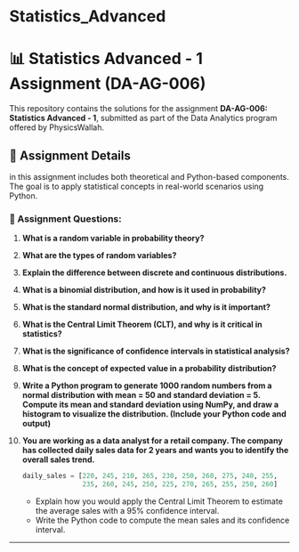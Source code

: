 # Statistics_Advanced

# 📊 Statistics Advanced - 1 Assignment (DA-AG-006)

This repository contains the solutions for the assignment **DA-AG-006: Statistics Advanced - 1**, submitted as part of the Data Analytics program offered by PhysicsWallah.

## 📁 Assignment Details

in this assignment includes both theoretical and Python-based components. The goal is to apply statistical concepts in real-world scenarios using Python.

### 📌 Assignment Questions:

1. **What is a random variable in probability theory?**

2. **What are the types of random variables?**

3. **Explain the difference between discrete and continuous distributions.**

4. **What is a binomial distribution, and how is it used in probability?**

5. **What is the standard normal distribution, and why is it important?**

6. **What is the Central Limit Theorem (CLT), and why is it critical in statistics?**

7. **What is the significance of confidence intervals in statistical analysis?**

8. **What is the concept of expected value in a probability distribution?**

9. **Write a Python program to generate 1000 random numbers from a normal distribution with mean = 50 and standard deviation = 5. Compute its mean and standard deviation using NumPy, and draw a histogram to visualize the distribution. (Include your Python code and output)**

10. **You are working as a data analyst for a retail company. The company has collected daily sales data for 2 years and wants you to identify the overall sales trend.**

    ```python
    daily_sales = [220, 245, 210, 265, 230, 250, 260, 275, 240, 255,
                   235, 260, 245, 250, 225, 270, 265, 255, 250, 260]
    ```
    - Explain how you would apply the Central Limit Theorem to estimate the average sales with a 95% confidence interval.
    - Write the Python code to compute the mean sales and its confidence interval.

---
